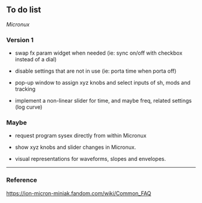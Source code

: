 ## To do list

*Micronux*



### Version 1

  - swap fx param widget when needed (ie: sync on/off with checkbox instead of a dial)

  - disable settings that are not in use (ie: porta time when porta off)

  - pop-up window to assign xyz knobs and select inputs of sh, mods and tracking

  - implement a non-linear slider for time, and maybe freq, related settings (log curve)


### Maybe

  - request program sysex directly from within Micronux

  - show xyz knobs and slider changes in Micronux.

  - visual representations for waveforms, slopes and envelopes.


----

### Reference

https://ion-micron-miniak.fandom.com/wiki/Common_FAQ
